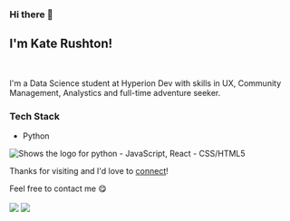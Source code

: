 ### Hi there 👋

## I'm Kate Rushton!
<br>

I'm a Data Science student at Hyperion Dev with skills in UX, Community Management, Analystics and full-time adventure seeker. 

### Tech Stack

- Python
<picture>
  <source media="(prefers-color-scheme: dark)" srcset="https://brandslogos.com/wp-content/uploads/images/large/python-logo-1.png">
  <source media="(prefers-color-scheme: light)" srcset="https://www.python.org/static/community_logos/python-logo-master-v3-TM.png">
  <img alt="Shows the logo for python" src="https://www.python.org/static/community_logos/python-logo-master-v3-TM.png">
</picture>
- JavaScript, React
- CSS/HTML5

Thanks for visiting and I'd love to [connect](https://www.linkedin.com/in/krusht/)!

Feel free to contact me :yum:
<br><br>
<a href="https://linkedin.com/in/krusht" target="_blank"><img src="https://img.shields.io/badge/LinkedIn-krusht-informational"></a>
<a href="mailto:krushtie33@gmail.com"><img src="https://img.shields.io/badge/Email-krushtie33-orange"></a>

